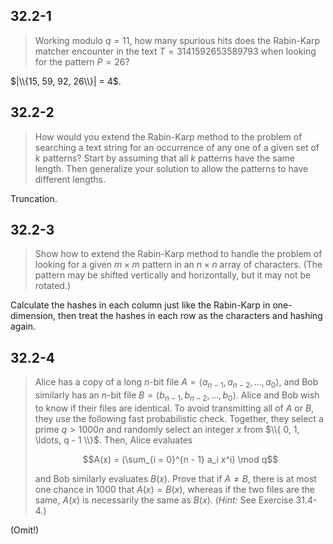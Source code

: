 ## 32.2-1

> Working modulo $q = 11$, how many spurious hits does the Rabin-Karp matcher encounter in the text $T = 3141592653589793$ when looking for the pattern $P = 26$?

$|\\{15, 59, 92, 26\\}| = 4$.

## 32.2-2

> How would you extend the Rabin-Karp method to the problem of searching a text string for an occurrence of any one of a given set of $k$ patterns? Start by assuming that all $k$ patterns have the same length. Then generalize your solution to allow the patterns to have different lengths.

Truncation.

## 32.2-3

> Show how to extend the Rabin-Karp method to handle the problem of looking for a given $m \times m$ pattern in an $n \times n$ array of characters. (The pattern may be shifted vertically and horizontally, but it may not be rotated.)

Calculate the hashes in each column just like the Rabin-Karp in one-dimension, then treat the hashes in each row as the characters and hashing again.

## 32.2-4

> Alice has a copy of a long $n$-bit file $A = \langle a_{n - 1}, a_{n - 2}, \ldots, a_0 \rangle$, and Bob similarly has an $n$-bit file $B = \langle b_{n - 1}, b_{n - 2}, \ldots, b_0 \rangle$. Alice and Bob wish to know if their files are identical. To avoid transmitting all of $A$ or $B$, they use the following fast probabilistic check. Together, they select a prime $q > 1000n$ and randomly select an integer $x$ from $\\{ 0, 1, \ldots, q - 1 \\}$. Then, Alice evaluates
>
> $$A(x) = (\sum_{i = 0}^{n - 1} a_i x^i) \mod q$$
>
> and Bob similarly evaluates $B(x)$. Prove that if $A \ne B$, there is at most one chance in $1000$ that $A(x) = B(x)$, whereas if the two files are the same, $A(x)$ is necessarily the same as $B(x)$. ($\textit{Hint:}$ See Exercise 31.4-4.)

(Omit!)
